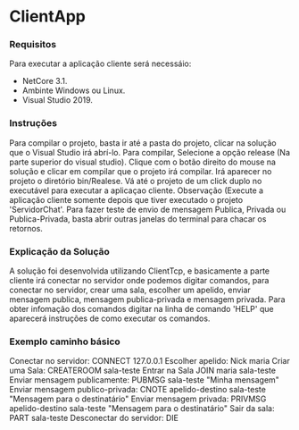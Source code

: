 # ClientApp


### Requisitos
Para executar a aplicação cliente será necessáio:
- NetCore 3.1.
- Ambinte Windows ou Linux.
- Visual Studio 2019.

### Instruções
Para compilar o projeto, basta ir até a pasta do projeto, clicar na solução que o Visual Studio irá abrí-lo.
Para compilar, Selecione a opção release (Na parte superior do visual studio). Clique com o botão direito do mouse na solução e clicar em compilar que o projeto irá compilar.
Irá aparecer no projeto o diretório bin/Realese. Vá até o projeto de um click duplo no executável para executar a aplicaçao cliente. Observação (Execute a aplicação cliente somente depois que tiver executado o projeto 'ServidorChat'. Para fazer teste de envio de mensagem Publica, Privada ou Publica-Privada, basta abrir outras janelas do terminal para chacar os retornos.

### Explicação da Solução

A solução foi desenvolvida utilizando ClientTcp, e basicamente a parte cliente irá conectar no servidor onde podemos digitar comandos, para conectar no servidor, crear uma sala, escolher um apelido, enviar mensagem publica, mensagem publica-privada e mensagem privada. Para obter infomação dos comandos digitar na linha de comando 'HELP' que aparecerá instruções de como executar os comandos. 


### Exemplo caminho básico

Conectar no servidor:
   CONNECT 127.0.0.1
Escolher apelido:
   Nick maria
Criar uma Sala:
   CREATEROOM sala-teste
Entrar na Sala
   JOIN maria sala-teste
Enviar mensagem publicamente:
   PUBMSG sala-teste "Minha mensagem"
Enviar mensagem publico-privada:
   CNOTE apelido-destino sala-teste "Mensagem para o destinatário"
Enviar mensagem privada:
   PRIVMSG apelido-destino sala-teste "Mensagem para o destinatário"
Sair da sala:
   PART sala-teste
Desconectar do servidor:
   DIE

